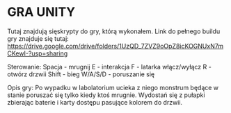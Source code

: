 # GRA UNITY
Tutaj znajdują sięskrypty do gry, którą wykonałem. 
Link do pełnego buildu gry znajduje się tutaj: https://drive.google.com/drive/folders/1UzQD_7ZVZ9oOpZ8icKOGNUxN7mCKewI-?usp=sharing

Sterowanie:
Spacja - mrugnij
E - interakcja
F - latarka włącz/wyłącz
R - otwórz drzwii
Shift - bieg
W/A/S/D - poruszanie się

Opis gry:
Po wypadku w labolatorium ucieka z niego monstrum będące w stanie poruszać się tylko kiedy ktoś mrugnie.
Wydostań się z pułapki zbierając baterie i karty dostępu pasujące kolorem do drzwii.
